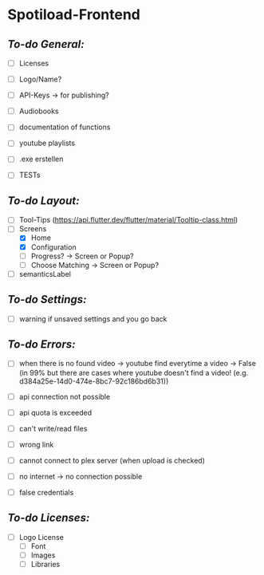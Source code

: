 # Spotiload-Frontend

## *To-do General:*

- [ ] Licenses
- [ ] Logo/Name?
- [ ] API-Keys -> for publishing?
- [ ] Audiobooks
- [ ] documentation of functions
- [ ] youtube playlists
- [ ] .exe erstellen
- [ ] TESTs


## *To-do Layout:*
- [ ] Tool-Tips (https://api.flutter.dev/flutter/material/Tooltip-class.html)
- [ ] Screens
    - [x] Home
    - [x] Configuration
    - [ ] Progress? -> Screen or Popup?
    - [ ] Choose Matching -> Screen or Popup?
- [ ] semanticsLabel 

## *To-do Settings:*
- [ ] warning if unsaved settings and you go back

## *To-do Errors:*
- [ ] when there is no found video -> youtube find everytime a video -> False (in 99% but there are cases where youtube doesn't find a video! (e.g. d384a25e-14d0-474e-8bc7-92c186bd6b31))
- [ ] api connection not possible
- [ ] api quota is exceeded
- [ ] can't write/read files
- [ ] wrong link
- [ ] cannot connect to plex server (when upload is checked)
- [ ] no internet -> no connection possible
- [ ] false credentials 


## *To-do Licenses:*
- [ ] Logo License
    - [ ] Font
    - [ ] Images
    - [ ] Libraries
